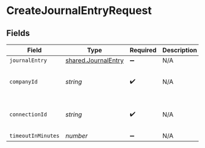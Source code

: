 # CreateJournalEntryRequest


## Fields

| Field                                                      | Type                                                       | Required                                                   | Description                                                | Example                                                    |
| ---------------------------------------------------------- | ---------------------------------------------------------- | ---------------------------------------------------------- | ---------------------------------------------------------- | ---------------------------------------------------------- |
| `journalEntry`                                             | [shared.JournalEntry](../../models/shared/journalentry.md) | :heavy_minus_sign:                                         | N/A                                                        |                                                            |
| `companyId`                                                | *string*                                                   | :heavy_check_mark:                                         | N/A                                                        | 8a210b68-6988-11ed-a1eb-0242ac120002                       |
| `connectionId`                                             | *string*                                                   | :heavy_check_mark:                                         | N/A                                                        | 2e9d2c44-f675-40ba-8049-353bfcb5e171                       |
| `timeoutInMinutes`                                         | *number*                                                   | :heavy_minus_sign:                                         | N/A                                                        |                                                            |